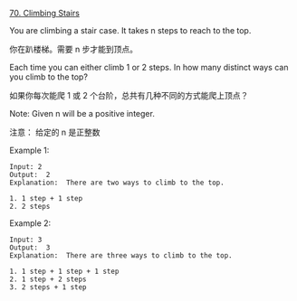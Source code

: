 [70. Climbing Stairs](https://leetcode.com/problems/climbing-stairs/description/)

You are climbing a stair case. It takes n steps to reach to the top.

你在趴楼梯。需要 n 步才能到顶点。

Each time you can either climb 1 or 2 steps. In how many distinct ways can you climb to the top?

如果你每次能爬 1 或 2 个台阶，总共有几种不同的方式能爬上顶点？

Note: Given n will be a positive integer. 

注意： 给定的 n 是正整数

Example 1:
```
Input: 2
Output:  2
Explanation:  There are two ways to climb to the top.

1. 1 step + 1 step
2. 2 steps
```

Example 2:
```
Input: 3
Output:  3
Explanation:  There are three ways to climb to the top.

1. 1 step + 1 step + 1 step
2. 1 step + 2 steps
3. 2 steps + 1 step
```